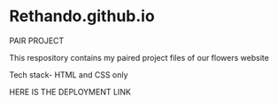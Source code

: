 # Rethando.github.io

PAIR PROJECT

This respository contains my  paired project files of our flowers website

Tech stack- HTML and CSS only

HERE IS THE DEPLOYMENT LINK  
